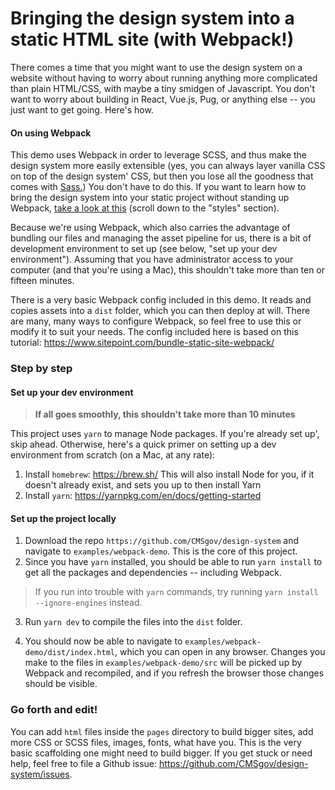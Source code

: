 # Bringing the design system into a static HTML site (with Webpack!)

There comes a time that you might want to use the design system on a website without having to worry about running anything more complicated than plain HTML/CSS, with maybe a tiny smidgen of Javascript. You don't want to worry about building in React, Vue.js, Pug, or anything else -- you just want to get going. Here's how.

#### On using Webpack

This demo uses Webpack in order to leverage SCSS, and thus make the design system more easily extensible (yes, you can always layer vanilla CSS on top of the design system' CSS, but then you lose all the goodness that comes with [Sass.](https://sass-lang.com/)) You don't have to do this. If you want to learn how to bring the design system into your static project without standing up Webpack, [take a look at this](https://design.cms.gov/getting-started/) (scroll down to the "styles" section).

Because we're using Webpack, which also carries the advantage of bundling our files and managing the asset pipeline for us, there is a bit of development environment to set up (see below, "set up your dev environment"). Assuming that you have administrator access to your computer (and that you're using a Mac), this shouldn't take more than ten or fifteen minutes.

There is a very basic Webpack config included in this demo. It reads and copies assets into a `dist` folder, which you can then deploy at will. There are many, many ways to configure Webpack, so feel free to use this or modify it to suit your needs. The config included here is based on this tutorial: https://www.sitepoint.com/bundle-static-site-webpack/

### Step by step

#### Set up your dev environment

> **If all goes smoothly, this shouldn't take more than 10 minutes**

This project uses `yarn` to manage Node packages. If you're already set up', skip ahead. Otherwise, here's a quick primer on setting up a dev environment from scratch (on a Mac, at any rate):

1. Install `homebrew`: https://brew.sh/ This will also install Node for you, if it doesn't already exist, and sets you up to then install Yarn
2. Install `yarn`: https://yarnpkg.com/en/docs/getting-started

#### Set up the project locally

1. Download the repo `https://github.com/CMSgov/design-system` and navigate to `examples/webpack-demo`. This is the core of this project.
2. Since you have `yarn` installed, you should be able to run `yarn install` to get all the packages and dependencies -- including Webpack.

> If you run into trouble with `yarn` commands, try running `yarn install --ignore-engines` instead.

3. Run `yarn dev` to compile the files into the `dist` folder.

4. You should now be able to navigate to `examples/webpack-demo/dist/index.html`, which you can open in any browser. Changes you make to the files in `examples/webpack-demo/src` will be picked up by Webpack and recompiled, and if you refresh the browser those changes should be visible.

### Go forth and edit!

You can add `html` files inside the `pages` directory to build bigger sites, add more CSS or SCSS files, images, fonts, what have you. This is the very basic scaffolding one might need to build bigger. If you get stuck or need help, feel free to file a Github issue: https://github.com/CMSgov/design-system/issues.
